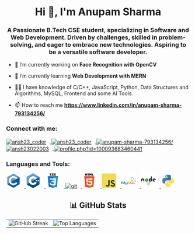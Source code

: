 <h1 align="center">Hi 👋, I'm Anupam Sharma</h1>
<h3 align="center">A Passionate B.Tech CSE student, specializing in Software and Web Development. Driven by challenges, skilled in problem-solving, and eager to embrace new technologies. Aspiring to be a versatile software developer.</h3>

- 🔭 I’m currently working on **Face Recognition with OpenCV**

- 🌱 I’m currently learning **Web Development with MERN**

- 🧑‍💻 I have knowledge of C/C++, JavaScript, Python, Data Structures and Algorithms, MySQL, Frontend and some AI Tools.

- 📫 How to reach me **https://www.linkedin.com/in/anupam-sharma-793134256/**

<h3 align="left">Connect with me:</h3>
<p align="left">
  <a href="https://www.leetcode.com/ansh23_coder" target="blank">
    <img align="center" src="https://raw.githubusercontent.com/rahuldkjain/github-profile-readme-generator/master/src/images/icons/Social/leet-code.svg" alt="ansh23_coder" height="30" width="40" style="margin-right:10px;" />
  </a>      
  <a href="https://auth.geeksforgeeks.org/user/ansh23_coder" target="blank">
    <img align="center" src="https://raw.githubusercontent.com/rahuldkjain/github-profile-readme-generator/master/src/images/icons/Social/geeks-for-geeks.svg" alt="ansh23_coder" height="30" width="40" style="margin-right:10px;" />
  </a>      
  <a href="https://linkedin.com/in/anupam-sharma-793134256/" target="blank">
    <img align="center" src="https://raw.githubusercontent.com/rahuldkjain/github-profile-readme-generator/master/src/images/icons/Social/linked-in-alt.svg" alt="anupam-sharma-793134256/" height="30" width="40" style="margin-right:10px;" />
  </a>      
  <a href="https://twitter.com/ansh23022003" target="blank">
    <img align="center" src="https://raw.githubusercontent.com/rahuldkjain/github-profile-readme-generator/master/src/images/icons/Social/twitter.svg" alt="ansh23022003" height="30" width="40" style="margin-right:10px;" />
  </a>      
  <a href="https://fb.com/profile.php?id=100093683460441" target="blank">
    <img align="center" src="https://raw.githubusercontent.com/rahuldkjain/github-profile-readme-generator/master/src/images/icons/Social/facebook.svg" alt="profile.php?id=100093683460441" height="30" width="40" />
  </a>      
</p>

<h3 align="left">Languages and Tools:</h3>
<p align="left">
  <a href="https://www.cprogramming.com/" target="_blank" rel="noreferrer">
    <img src="https://raw.githubusercontent.com/devicons/devicon/master/icons/c/c-original.svg" alt="c" width="40" height="40" style="margin-right:10px;"/>
  </a>
  <a href="https://www.w3schools.com/cpp/" target="_blank" rel="noreferrer">
    <img src="https://raw.githubusercontent.com/devicons/devicon/master/icons/cplusplus/cplusplus-original.svg" alt="cplusplus" width="40" height="40" style="margin-right:10px;"/>
  </a>
  <a href="https://www.w3schools.com/css/" target="_blank" rel="noreferrer">
    <img src="https://raw.githubusercontent.com/devicons/devicon/master/icons/css3/css3-original-wordmark.svg" alt="css3" width="40" height="40" style="margin-right:10px;"/>
  </a>
  <a href="https://git-scm.com/" target="_blank" rel="noreferrer">
    <img src="https://www.vectorlogo.zone/logos/git-scm/git-scm-icon.svg" alt="git" width="40" height="40" style="margin-right:10px;"/>
  </a>
  <a href="https://www.w3.org/html/" target="_blank" rel="noreferrer">
    <img src="https://raw.githubusercontent.com/devicons/devicon/master/icons/html5/html5-original-wordmark.svg" alt="html5" width="40" height="40" style="margin-right:10px;"/>
  </a>
  <a href="https://developer.mozilla.org/en-US/docs/Web/JavaScript" target="_blank" rel="noreferrer">
    <img src="https://raw.githubusercontent.com/devicons/devicon/master/icons/javascript/javascript-original.svg" alt="javascript" width="40" height="40" style="margin-right:10px;"/>
  </a>
  <a href="https://www.mysql.com/" target="_blank" rel="noreferrer">
    <img src="https://raw.githubusercontent.com/devicons/devicon/master/icons/mysql/mysql-original-wordmark.svg" alt="mysql" width="40" height="40" style="margin-right:10px;"/>
  </a>
  <a href="https://nodejs.org" target="_blank" rel="noreferrer">
    <img src="https://raw.githubusercontent.com/devicons/devicon/master/icons/nodejs/nodejs-original-wordmark.svg" alt="nodejs" width="40" height="40" style="margin-right:10px;"/>
  </a>
  <a href="https://www.python.org" target="_blank" rel="noreferrer">
    <img src="https://raw.githubusercontent.com/devicons/devicon/master/icons/python/python-original.svg" alt="python" width="40" height="40" />
  </a>
</p>

<div align="center">
  <h2>📊 GitHub Stats</h2>
  <table>
    <tr>
      <td align="center">
        <img src="https://github-readme-streak-stats.herokuapp.com?user=ansh23coder&theme=dark&border_radius=7.5&date_format=M%20j%5B%2C%20Y%5D" alt="GitHub Streak" />
      </td>
      <td align="center">
        <img src="https://github-readme-stats.vercel.app/api/top-langs/?username=ansh23coder&layout=compact&theme=dark&hide_border=false" alt="Top Languages" />
      </td>
    </tr>
  </table>

<!----
  <div style="margin-top: 20px;">
    <a href="https://www.buymeacoffee.com/ansh23coder" target="_blank">
      <img src="https://cdn.buymeacoffee.com/buttons/v2/default-yellow.png" alt="Buy Me A Coffee" style="height: 60px; width: 217px;" />
    </a>
  </div>
  ---->
</div>
</div>
